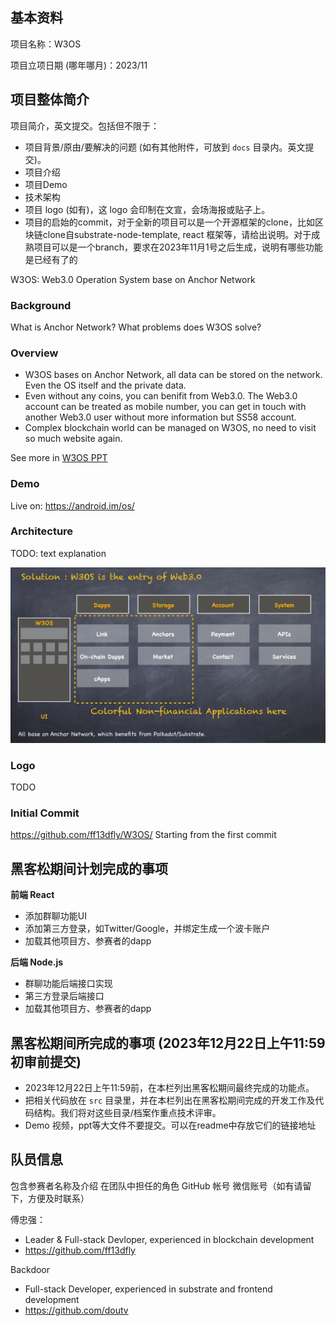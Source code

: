 ## 基本资料

项目名称：W3OS

项目立项日期 (哪年哪月)：2023/11

## 项目整体简介
项目简介，英文提交。包括但不限于：

- 项目背景/原由/要解决的问题 (如有其他附件，可放到 `docs` 目录内。英文提交)。
- 项目介绍
- 项目Demo
- 技术架构
- 项目 logo (如有)，这 logo 会印制在文宣，会场海报或贴子上。
- 项目的启始的commit，对于全新的项目可以是一个开源框架的clone，比如区块链clone自substrate-node-template, react
框架等，请给出说明。对于成熟项目可以是一个branch，要求在2023年11月1号之后生成，说明有哪些功能是已经有了的

W3OS: Web3.0 Operation System base on Anchor Network

### Background
What is Anchor Network?
What problems does W3OS solve?

### Overview
- W3OS bases on Anchor Network, all data can be stored on the network. Even the OS itself and the private data.
- Even without any coins, you can benifit from Web3.0. The Web3.0 account can be treated as mobile number, you can get in touch with another Web3.0 user without more information but SS58 account.
- Complex blockchain world can be managed on W3OS, no need to visit so much website again.

See more in [W3OS PPT](docs/W3OS_Overview.pdf)

### Demo
Live on: https://android.im/os/

### Architecture
TODO: text explanation

![Architecture](docs/architecture.png)

### Logo
TODO

### Initial Commit
https://github.com/ff13dfly/W3OS/ Starting from the first commit


## 黑客松期间计划完成的事项

**前端 React**
- 添加群聊功能UI
- 添加第三方登录，如Twitter/Google，并绑定生成一个波卡账户
- 加载其他项目方、参赛者的dapp

**后端 Node.js**
- 群聊功能后端接口实现
- 第三方登录后端接口
- 加载其他项目方、参赛者的dapp

## 黑客松期间所完成的事项 (2023年12月22日上午11:59初审前提交)

- 2023年12月22日上午11:59前，在本栏列出黑客松期间最终完成的功能点。
- 把相关代码放在 `src` 目录里，并在本栏列出在黑客松期间完成的开发工作及代码结构。我们将对这些目录/档案作重点技术评审。
- Demo 视频，ppt等大文件不要提交。可以在readme中存放它们的链接地址

## 队员信息
包含参赛者名称及介绍
在团队中担任的角色
GitHub 帐号
微信账号（如有请留下，方便及时联系）


傅忠强：
- Leader & Full-stack Devloper, experienced in blockchain development
- https://github.com/ff13dfly

Backdoor
- Full-stack Developer, experienced in substrate and frontend development
- https://github.com/doutv

